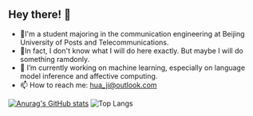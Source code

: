 ## Hey there! 👋

- 🌱I'm a student majoring in the communication engineering at Beijing University of Posts and Telecommunications.
- 💬In fact, I don't know what I will do here exactly. But maybe I will do something ramdonly.
- 🔭 I’m currently working on machine learning, especially on language model inference and affective computing.
- 📫 How to reach me: hua_ji@outlook.com


[![Anurag's GitHub stats](https://github-readme-stats.vercel.app/api?username=Nanji-Huaji)](https://github.com/anuraghazra/github-readme-stats)
![Top Langs](https://github-readme-stats.vercel.app/api/top-langs/?username=NoNormalCreeper&layout=compact)
<!--
**Nanji-Huaji/Nanji-Huaji** is a ✨ _special_ ✨ repository because its `README.md` (this file) appears on your GitHub profile.

Here are some ideas to get you started:

- 🔭 I’m currently working on ...
- 🌱 I’m currently learning ...
- 👯 I’m looking to collaborate on ...
- 🤔 I’m looking for help with ...
- 💬 Ask me about ...
- 📫 How to reach me: ...
- 😄 Pronouns: ...
- ⚡ Fun fact: ...
-->
